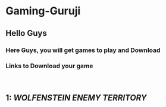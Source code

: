 <html>
 <body>
 <h1> Gaming-Guruji </h1>
 <h2> Hello Guys </h2>
 <h3> Here Guys, you will get games to play and Download </h3>
   <p>
    <h3> Links to Download your game </h3> 
   <br>
   <h2> 1:<em>  WOLFENSTEIN ENEMY TERRITORY </em> </h2>
  <a href= "https://drive.google.com/file/d/1wpEtP4l03xHSEBI_d3-7MBpFU2jz4bXn/view?usp=sharing"Click Here</a>
  </body>
 </html>

